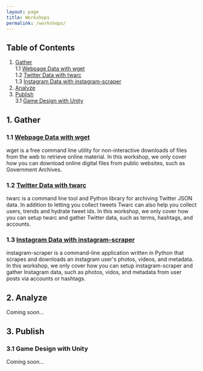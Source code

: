 ```yaml
---
layout: page
title: Workshops
permalink: /workshops/
---
```

## Table of Contents

1. [Gather](#gather)  
  1.1 [Webpage Data with wget](#wget)  
  1.2 [Twitter Data with twarc](#twarc)  
  1.3 [Instagram Data with instagram-scraper](#instagram)  
2. [Analyze](#analyze)
3. [Publish](#publish)  
  3.1 [Game Design with Unity](#unity)  

## 1. Gather <a name="gathering"></a>

### 1.1 [Webpage Data with wget](/toolkit/workshops/wget/) <a name="wget"></a>  
wget is a free command line utility for non-interactive downloads of files from the web to retrieve online material. In this workshop, we only cover how you can download online digital files from public websites, such as Government Archives.

### 1.2 [Twitter Data with twarc](/toolkit/workshops/twarc/) <a name="twarc"></a>  
twarc is a command line tool and Python library for archiving Twitter JSON data. In addition to letting you collect tweets Twarc can also help you collect users, trends and hydrate tweet ids. In this workshop, we only cover how you can setup twarc and gather Twitter data, such as terms, hashtags, and accounts.

### 1.3 [Instagram Data with instagram-scraper](/toolkit/workshops/instagram-scraper/) <a name="instagram"></a>  
instagram-scraper is a command-line application written in Python that scrapes and downloads an instagram user's photos, videos, and metadata. In this workshop, we only cover how you can setup instagram-scraper and gather Instagram data, such as photos, vidos, and metadata from user posts via accounts or hashtags.

## 2. Analyze <a name="analyze"></a>  
Coming soon...  

## 3. Publish <a name="publish"></a>  

### 3.1 Game Design with Unity <a name="unity"></a>  
Coming soon...
